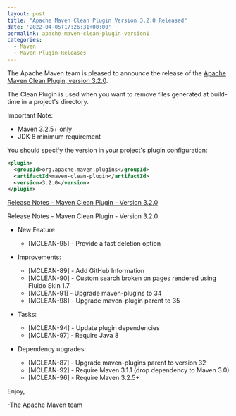 ```yaml
---
layout: post
title: "Apache Maven Clean Plugin Version 3.2.0 Released"
date: '2022-04-05T17:26:31+00:00'
permalink: apache-maven-clean-plugin-version1
categories:
  - Maven
  - Maven-Plugin-Releases
---
```

The Apache Maven team is pleased to announce the release of the
[Apache Maven Clean Plugin, version 3.2.0](https://maven.apache.org/plugins/maven-clean-plugin/).

The Clean Plugin is used when you want to remove files generated at build-time
in a project's directory.

Important Note:

* Maven 3.2.5+ only
* JDK 8 minimum requirement

You should specify the version in your project's plugin configuration:

```xml
<plugin>
  <groupId>org.apache.maven.plugins</groupId>
  <artifactId>maven-clean-plugin</artifactId>
  <version>3.2.0</version>
</plugin>
```

<!-- more -->

[Release Notes - Maven Clean Plugin - Version 3.2.0](https://issues.apache.org/jira/secure/ReleaseNote.jspa?version=12343770&styleName=Text&projectId=12317224)

Release Notes - Maven Clean Plugin - Version 3.2.0

* New Feature

    * [MCLEAN-95] - Provide a fast deletion option

* Improvements:

    * [MCLEAN-89] - Add GitHub Information
    * [MCLEAN-90] - Custom search broken on pages rendered using Fluido Skin 1.7
    * [MCLEAN-91] - Upgrade maven-plugins to 34
    * [MCLEAN-98] - Upgrade maven-plugin parent to 35

* Tasks:

    * [MCLEAN-94] - Update plugin dependencies
    * [MCLEAN-97] - Require Java 8

* Dependency upgrades:

    * [MCLEAN-87] - Upgrade maven-plugins parent to version 32
    * [MCLEAN-92] - Require Maven 3.1.1 (drop dependency to Maven 3.0)
    * [MCLEAN-96] - Require Maven 3.2.5+

Enjoy,

-The Apache Maven team
